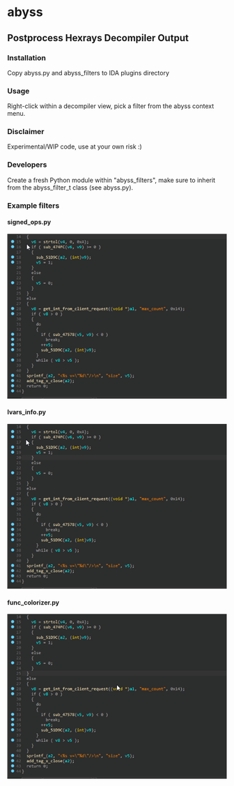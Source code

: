 # abyss
## Postprocess Hexrays Decompiler Output

### Installation
Copy abyss.py and abyss_filters to IDA plugins directory

### Usage
Right-click within a decompiler view, pick a filter
from the abyss context menu.

### Disclaimer
Experimental/WIP code, use at your own risk :)

### Developers
Create a fresh Python module within "abyss_filters", make sure
to inherit from the abyss_filter_t class (see abyss.py).

### Example filters

#### signed_ops.py
![abyss signedops gif](/rsrc/signedops.gif?raw=true)

#### lvars_info.py
![abyss lvars gif](/rsrc/lvars.gif?raw=true)

#### func_colorizer.py
![abyss func gif](/rsrc/func.gif?raw=true)
